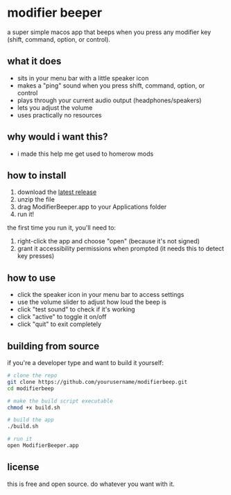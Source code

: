 # modifier beeper

a super simple macos app that beeps when you press any modifier key (shift, command, option, or control).


## what it does

- sits in your menu bar with a little speaker icon
- makes a "ping" sound when you press shift, command, option, or control
- plays through your current audio output (headphones/speakers)
- lets you adjust the volume
- uses practically no resources

## why would i want this?

- i made this help me get used to homerow mods

## how to install

1. download the [latest release](https://github.com/alexcvnguyen/modifierbeep/releases/latest)
2. unzip the file
3. drag ModifierBeeper.app to your Applications folder
4. run it!

the first time you run it, you'll need to:
1. right-click the app and choose "open" (because it's not signed)
2. grant it accessibility permissions when prompted (it needs this to detect key presses)

## how to use

- click the speaker icon in your menu bar to access settings
- use the volume slider to adjust how loud the beep is
- click "test sound" to check if it's working
- click "active" to toggle it on/off
- click "quit" to exit completely

## building from source

if you're a developer type and want to build it yourself:

```bash
# clone the repo
git clone https://github.com/yourusername/modifierbeep.git
cd modifierbeep

# make the build script executable
chmod +x build.sh

# build the app
./build.sh

# run it
open ModifierBeeper.app
```

## license

this is free and open source. do whatever you want with it.
